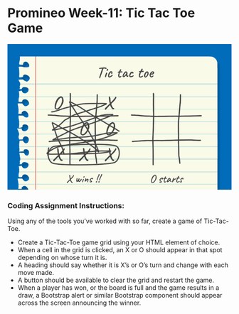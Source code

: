 # Promineo Week-11: Tic Tac Toe Game

![Example of Chuck's tic tac toe game](./images/chucks-tictactoe-example.png)

### Coding Assignment Instructions:

Using any of the tools you’ve worked with so far, create a game of Tic-Tac-Toe.

- Create a Tic-Tac-Toe game grid using your HTML element of choice.
- When a cell in the grid is clicked, an X or O should appear in that spot depending on whose turn it is.
- A heading should say whether it is X’s or O’s turn and change with each move made.
- A button should be available to clear the grid and restart the game.
- When a player has won, or the board is full and the game results in a draw, a Bootstrap alert or similar Bootstrap component should appear across the screen announcing the winner.
